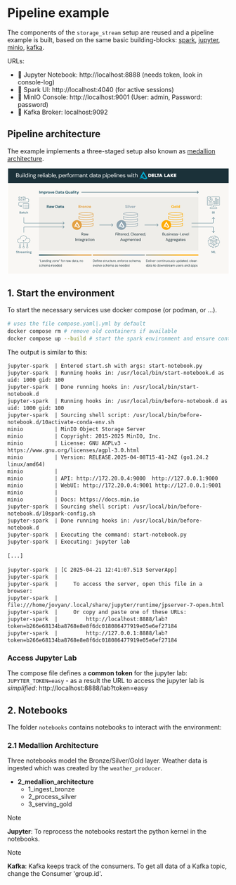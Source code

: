 # Pipeline example
The components of the `storage_stream` setup are reused and a pipeline example is built, based on the same basic building-blocks: [spark](https://spark.apache.org/), [jupyter](https://jupyter.org/), [minio](https://min.io/), [kafka](https://kafka.apache.org/).

URLs:
- 📌 Jupyter Notebook: http://localhost:8888 (needs token, look in console-log)
- 📌 Spark UI: http://localhost:4040 (for active sessions)
- 📌 MinIO Console: http://localhost:9001 (User: admin, Password: password)
- 📌 Kafka Broker: localhost:9092

## Pipeline architecture
The example implements a three-staged setup also known as [medallion architecture](https://www.databricks.com/glossary/medallion-architecture). 

![medallion architecture by databricks](.images/medallion_architecture.png)

## 1. Start the environment
To start the necessary services use docker compose (or podman, or ...).



```bash
# uses the file compose.yaml|.yml by default
docker compose rm # remove old containers if available
docker compose up --build # start the spark environment and ensure container is built
```

The output is similar to this:

```
jupyter-spark  | Entered start.sh with args: start-notebook.py
jupyter-spark  | Running hooks in: /usr/local/bin/start-notebook.d as uid: 1000 gid: 100
jupyter-spark  | Done running hooks in: /usr/local/bin/start-notebook.d
jupyter-spark  | Running hooks in: /usr/local/bin/before-notebook.d as uid: 1000 gid: 100
jupyter-spark  | Sourcing shell script: /usr/local/bin/before-notebook.d/10activate-conda-env.sh
minio          | MinIO Object Storage Server
minio          | Copyright: 2015-2025 MinIO, Inc.
minio          | License: GNU AGPLv3 - https://www.gnu.org/licenses/agpl-3.0.html
minio          | Version: RELEASE.2025-04-08T15-41-24Z (go1.24.2 linux/amd64)
minio          | 
minio          | API: http://172.20.0.4:9000  http://127.0.0.1:9000 
minio          | WebUI: http://172.20.0.4:9001 http://127.0.0.1:9001  
minio          | 
minio          | Docs: https://docs.min.io
jupyter-spark  | Sourcing shell script: /usr/local/bin/before-notebook.d/10spark-config.sh
jupyter-spark  | Done running hooks in: /usr/local/bin/before-notebook.d
jupyter-spark  | Executing the command: start-notebook.py
jupyter-spark  | Executing: jupyter lab

[...]

jupyter-spark  | [C 2025-04-21 12:41:07.513 ServerApp] 
jupyter-spark  |     
jupyter-spark  |     To access the server, open this file in a browser:
jupyter-spark  |         file:///home/jovyan/.local/share/jupyter/runtime/jpserver-7-open.html
jupyter-spark  |     Or copy and paste one of these URLs:
jupyter-spark  |         http://localhost:8888/lab?token=b266e68134ba8768e8e8f6dc018086477919e05e6ef27184
jupyter-spark  |         http://127.0.0.1:8888/lab?token=b266e68134ba8768e8e8f6dc018086477919e05e6ef27184

```

### Access Jupyter Lab
The compose file defines a **common token** for the jupyter lab:
`JUPYTER_TOKEN=easy` - as a result the URL to access the jupyter lab is *simplified*: http://localhost:8888/lab?token=easy

## 2. Notebooks
The folder `notebooks` contains notebooks to interact with the environment:

### 2.1 Medallion Architecture
Three notebooks model the Bronze/Silver/Gold layer. Weather data is ingested which was created by the `weather_producer`. 

- **2_medallion_architecture**
  - 1_ingest_bronze
  - 2_process_silver
  - 3_serving_gold


> [!NOTE]  
> **Jupyter**: To reprocess the notebooks restart the python kernel in the notebooks. 

> [!NOTE]  
> **Kafka**: Kafka keeps track of the consumers. To get all data of a Kafka topic, change the Consumer 'group.id'.